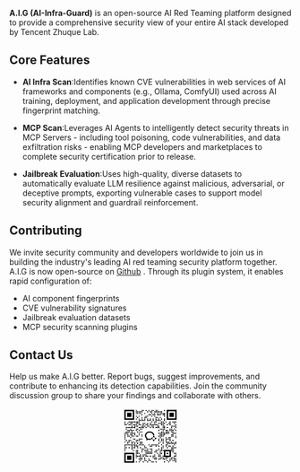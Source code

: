 **A.I.G (AI-Infra-Guard)** is an open-source AI Red Teaming platform designed to provide a
comprehensive security view of your entire AI stack developed by Tencent Zhuque Lab.

## Core Features


- **AI Infra Scan**:Identifies known CVE vulnerabilities in web services of AI frameworks and components (e.g., Ollama,
ComfyUI) used across AI training, deployment, and application development through precise fingerprint matching.

- **MCP Scan**:Leverages AI Agents to intelligently detect security threats in MCP Servers - including tool poisoning, code vulnerabilities, and data exfiltration risks - enabling MCP developers and marketplaces to complete security certification prior to release.

- **Jailbreak Evaluation**:Uses high-quality, diverse datasets to automatically evaluate LLM resilience against malicious, adversarial, or deceptive prompts, exporting vulnerable cases to support model security alignment and guardrail reinforcement.

## Contributing
We invite security community and developers worldwide to join us in building the industry's leading AI red teaming security platform  together.
A.I.G is now open-source on [Github](https://github.com/Tencent/AI-Infra-Guard) .   Through its plugin system, it enables rapid configuration of:

-  AI component fingerprints
-  CVE vulnerability signatures
-  Jailbreak evaluation datasets
-  MCP security scanning plugins

## Contact Us
Help us make A.I.G better.  Report bugs, suggest improvements, and contribute to enhancing its detection capabilities.  Join the community discussion group  to share your findings and collaborate with others.
<p align="center">
    <img alt="A.I.G Logo" width="20%" src="./assets/wechatgroup.png">
</p>
